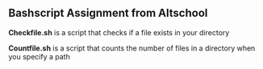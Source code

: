 <h2>Bashscript Assignment from Altschool</h2>
<p><b>Checkfile.sh</b> is a script that checks if a file exists in your directory</p>
<p><b>Countfile.sh</b> is a script that counts the number of files in a directory when you specify a path</p>
